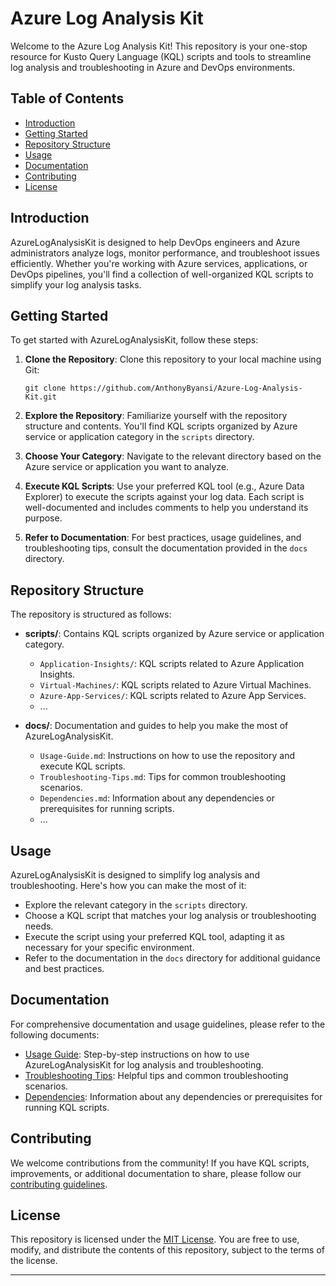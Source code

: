 
# Azure Log Analysis Kit

Welcome to the Azure Log Analysis Kit! This repository is your one-stop resource for Kusto Query Language (KQL) scripts and tools to streamline log analysis and troubleshooting in Azure and DevOps environments.

## Table of Contents

- [Introduction](#introduction)
- [Getting Started](#getting-started)
- [Repository Structure](#repository-structure)
- [Usage](#usage)
- [Documentation](#documentation)
- [Contributing](#contributing)
- [License](#license)

## Introduction

AzureLogAnalysisKit is designed to help DevOps engineers and Azure administrators analyze logs, monitor performance, and troubleshoot issues efficiently. Whether you're working with Azure services, applications, or DevOps pipelines, you'll find a collection of well-organized KQL scripts to simplify your log analysis tasks.

## Getting Started

To get started with AzureLogAnalysisKit, follow these steps:

1. **Clone the Repository**: Clone this repository to your local machine using Git:

   ```shell
   git clone https://github.com/AnthonyByansi/Azure-Log-Analysis-Kit.git
   ```

2. **Explore the Repository**: Familiarize yourself with the repository structure and contents. You'll find KQL scripts organized by Azure service or application category in the `scripts` directory.

3. **Choose Your Category**: Navigate to the relevant directory based on the Azure service or application you want to analyze.

4. **Execute KQL Scripts**: Use your preferred KQL tool (e.g., Azure Data Explorer) to execute the scripts against your log data. Each script is well-documented and includes comments to help you understand its purpose.

5. **Refer to Documentation**: For best practices, usage guidelines, and troubleshooting tips, consult the documentation provided in the `docs` directory.

## Repository Structure

The repository is structured as follows:

- **scripts/**: Contains KQL scripts organized by Azure service or application category.
  - `Application-Insights/`: KQL scripts related to Azure Application Insights.
  - `Virtual-Machines/`: KQL scripts related to Azure Virtual Machines.
  - `Azure-App-Services/`: KQL scripts related to Azure App Services.
  - ... 

- **docs/**: Documentation and guides to help you make the most of AzureLogAnalysisKit.
  - `Usage-Guide.md`: Instructions on how to use the repository and execute KQL scripts.
  - `Troubleshooting-Tips.md`: Tips for common troubleshooting scenarios.
  - `Dependencies.md`: Information about any dependencies or prerequisites for running scripts.
  - ...
    
## Usage

AzureLogAnalysisKit is designed to simplify log analysis and troubleshooting. Here's how you can make the most of it:

- Explore the relevant category in the `scripts` directory.
- Choose a KQL script that matches your log analysis or troubleshooting needs.
- Execute the script using your preferred KQL tool, adapting it as necessary for your specific environment.
- Refer to the documentation in the `docs` directory for additional guidance and best practices.

## Documentation

For comprehensive documentation and usage guidelines, please refer to the following documents:

- [Usage Guide](docs/Usage-Guide.md): Step-by-step instructions on how to use AzureLogAnalysisKit for log analysis and troubleshooting.
- [Troubleshooting Tips](docs/Troubleshooting-Tips.md): Helpful tips and common troubleshooting scenarios.
- [Dependencies](docs/Dependencies.md): Information about any dependencies or prerequisites for running KQL scripts.

## Contributing

We welcome contributions from the community! If you have KQL scripts, improvements, or additional documentation to share, please follow our [contributing guidelines](CONTRIBUTING.md).

## License

This repository is licensed under the [MIT License](./LICENSE). You are free to use, modify, and distribute the contents of this repository, subject to the terms of the license.

---
